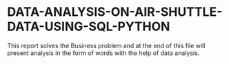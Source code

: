 # DATA-ANALYSIS-ON-AIR-SHUTTLE-DATA-USING-SQL-PYTHON
This report solves the Business problem and at the end of this file will present  analysis in the form of words with the help of data analysis.
